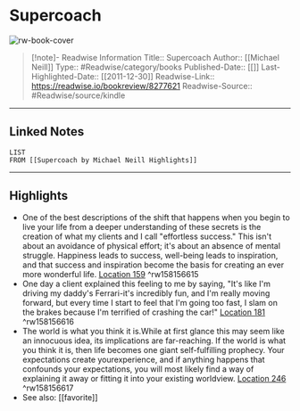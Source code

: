 # Supercoach

![rw-book-cover](https://images-na.ssl-images-amazon.com/images/I/51DfY5V3GgL._SL200_.jpg)
<br>
>[!note]- Readwise Information
>Title:: Supercoach
>Author:: [[Michael Neill]]
>Type:: #Readwise/category/books
>Published-Date:: [[]]
>Last-Highlighted-Date:: [[2011-12-30]]
>Readwise-Link:: https://readwise.io/bookreview/8277621
>Readwise-Source:: #Readwise/source/kindle
--- 

## Linked Notes
```dataview
LIST
FROM [[Supercoach by Michael Neill Highlights]]
```

---

## Highlights
- One of the best descriptions of the shift that happens when you begin to live your life from a deeper understanding of these secrets is the creation of what my clients and I call "effortless success." This isn't about an avoidance of physical effort; it's about an absence of mental struggle. Happiness leads to success, well-being leads to inspiration, and that success and inspiration become the basis for creating an ever more wonderful life. [Location 159](https://readwise.io/open/158156615) ^rw158156615
- One day a client explained this feeling to me by saying, "It's like I'm driving my daddy's Ferrari-it's incredibly fun, and I'm really moving forward, but every time I start to feel that I'm going too fast, I slam on the brakes because I'm terrified of crashing the car!" [Location 181](https://readwise.io/open/158156616) ^rw158156616
- The world is what you think it is.While at first glance this may seem like an innocuous idea, its implications are far-reaching. If the world is what you think it is, then life becomes one giant self-fulfilling prophecy. Your expectations create yourexperience, and if anything happens that confounds your expectations, you will most likely find a way of explaining it away or fitting it into your existing worldview. [Location 246](https://readwise.io/open/158156617) ^rw158156617 
- See also: [[favorite]] 

